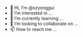 - 👋 Hi, I’m @szyonggui
- 👀 I’m interested in ...
- 🌱 I’m currently learning ...
- 💞️ I’m looking to collaborate on ...
- 📫 How to reach me ...

<!---
szyonggui/szyonggui is a ✨ special ✨ repository because its `README.md` (this file) appears on your GitHub profile.
You can click the Preview link to take a look at your changes.
--->
